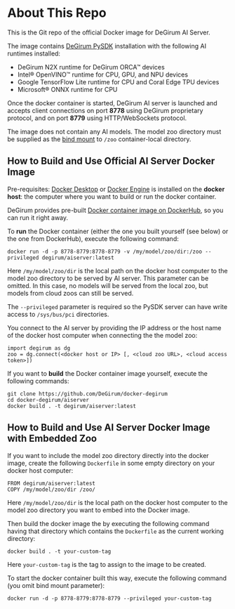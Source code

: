 # About This Repo

This is the Git repo of the official Docker image for DeGirum AI Server.

The image contains [DeGirum PySDK](https://docs.degirum.com/content/pysdk/) installation with the following AI runtimes installed:
- DeGirum N2X runtime for DeGirum ORCA&trade; devices
- Intel&reg; OpenVINO&trade; runtime for CPU, GPU, and NPU devices
- Google TensorFlow Lite runtime for CPU and Coral Edge TPU devices
- Microsoft&reg; ONNX runtime for CPU

Once the docker container is started, DeGirum AI server is launched and accepts client connections on port **8778**
using DeGirum proprietary protocol, and on port **8779** using HTTP/WebSockets protocol.

The image does not contain any AI models. The model zoo directory must be supplied as the 
[bind mount](https://docs.docker.com/storage/bind-mounts/) to `/zoo` container-local directory.

## How to Build and Use Official AI Server Docker Image

Pre-requisites: [Docker Desktop](https://www.docker.com/get-started/) or 
[Docker Engine](https://docs.docker.com/engine/install/) is installed on the **docker host**: the computer 
where you want to build or run the docker container.

DeGirum provides pre-built [Docker container image on DockerHub](https://hub.docker.com/r/degirum/aiserver), 
so you can run it right away.

To **run** the Docker container (either the one you built yourself (see below) or the one from DockerHub), 
execute the following command:

    docker run -d -p 8778-8779:8778-8779 -v /my/model/zoo/dir:/zoo --privileged degirum/aiserver:latest

Here `/my/model/zoo/dir` is the local path on the docker host computer to the model zoo directory to be served by AI server. 
This parameter can be omitted. In this case, no models will be served from the local zoo, but models from cloud zoos 
can still be served.

The `--privileged` parameter is required so the PySDK server can have write access to `/sys/bus/pci` directories.

You connect to the AI server by providing the IP address or the host name of the docker host computer when connecting 
the the model zoo:

    import degirum as dg
    zoo = dg.connect(<docker host or IP> [, <cloud zoo URL>, <cloud access token>])

If you want to **build** the Docker container image yourself, execute the following commands:
    
    git clone https://github.com/DeGirum/docker-degirum
    cd docker-degirum/aiserver
    docker build . -t degirum/aiserver:latest

## How to Build and Use AI Server Docker Image with Embedded Zoo

If you want to include the model zoo directory directly into the docker image, create the following `Dockerfile` in some empty directory on your docker host computer:

    FROM degirum/aiserver:latest
    COPY /my/model/zoo/dir /zoo/

Here `/my/model/zoo/dir` is the local path on the docker host computer to the model zoo directory you want to embed into the Docker image.

Then build the docker image the by executing the following command having that directory which contains the `Dockerfile` as the current working directory:
    
    docker build . -t your-custom-tag
    
Here `your-custom-tag` is the tag to assign to the image to be created.
    
To start the docker container built this way, execute the following command (you omit bind mount parameter):

    docker run -d -p 8778-8779:8778-8779 --privileged your-custom-tag

    

